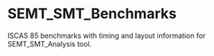 # SEMT_SMT_Benchmarks
ISCAS 85 benchmarks with timing and layout information for SEMT_SMT_Analysis tool.
